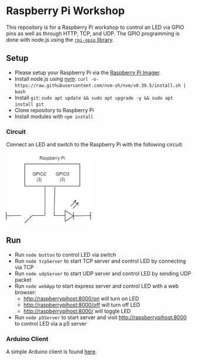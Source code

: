 # Raspberry Pi Workshop

This repository is for a Raspberry Pi workshop to control an LED via GPIO pins as well as through HTTP, TCP, and UDP. The GPIO programming is done with node.js using the [`rpi-gpio` library](https://github.com/JamesBarwell/rpi-gpio.js).

## Setup
* Please setup your Raspberry Pi via the [Raspberry Pi Imager](https://www.raspberrypi.com/software/). 
* Install node.js using [nvm](https://github.com/nvm-sh/nvm): `curl -o- https://raw.githubusercontent.com/nvm-sh/nvm/v0.39.5/install.sh | bash`
* Install `git`: `sudo apt update && sudo apt upgrade -y && sudo apt install git`
* Clone repository to Raspberry Pi
* Install modules with `npm install`

### Circuit
Connect an LED and switch to the Raspberry Pi with the following circuit:  

![Circuit diagram](docs/circuit.png)

## Run
* Run `node button` to control LED via switch
* Run `node tcpServer` to start TCP server and control LED by connecting via TCP  
* Run `node udpServer` to start UDP server and control LED by sending UDP packet
* Run `node webApp` to start express server and control LED with a web browser:
  * [http://raspberrypihost:8000/on](http://raspberrypi:8000/on) will turn on LED
  * [http://raspberrypihost:8000/off](http://raspberrypi:8000/off) will turn off LED
  * [http://raspberrypihost:8000/](http://raspberrypi:8000/) will toggle LED
* Run `node p5Server` to start server and visit [http://rapsberrypihost:8000](http://raspberrypi:8000) to control LED via a p5 server

### Arduino Client
A simple Arduino client is found [here](client/). 